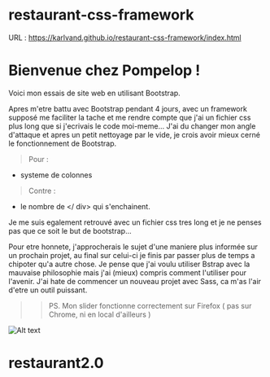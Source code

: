# restaurant-css-framework

URL : https://karlvand.github.io/restaurant-css-framework/index.html

# Bienvenue chez Pompelop !

Voici mon essais de site web en utilisant Bootstrap.

Apres m'etre battu avec Bootstrap pendant 4 jours, avec un framework supposé me faciliter la tache et me rendre compte que j'ai un fichier css plus long que si j'ecrivais le code moi-meme...
J'ai du changer mon angle d'attaque et apres un petit nettoyage par le vide, je crois avoir mieux cerné le fonctionnement de Bootstrap.

> Pour :

- systeme de colonnes

> Contre :

- le nombre de </ div> qui s'enchainent.

Je me suis egalement retrouvé avec un fichier css tres long et je ne penses pas que ce soit le but de bootstrap...

Pour etre honnete, j'approcherais le sujet d'une maniere plus informée sur un prochain projet, au final sur celui-ci je finis par passer plus de temps a chipoter qu'a autre chose. Je pense que j'ai voulu utiliser Bstrap avec la mauvaise philosophie mais j'ai (mieux) compris comment l'utiliser pour l'avenir. J'ai hate de commencer un nouveau projet avec Sass, ca m'as l'air d'etre un outil puissant.

> > PS. Mon slider fonctionne correctement sur Firefox ( pas sur Chrome, ni en local d'ailleurs )

![Alt text](https://i.giphy.com/media/v1.Y2lkPTc5MGI3NjExNXR0empsaGVxb21lY2h3dGdwaWh0aXR3dXI2Z3M2bWN1OXViNXIwaCZlcD12MV9pbnRlcm5hbF9naWZfYnlfaWQmY3Q9Zw/FVOU6vzPq3XtNfgA66/giphy.gif)

# restaurant2.0

